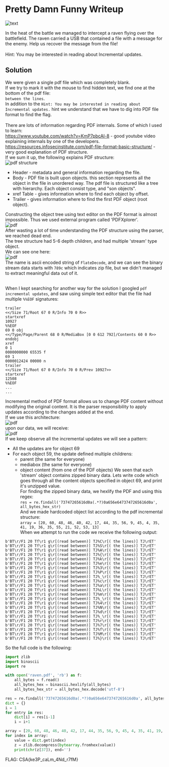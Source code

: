 # Pretty Damn Funny Writeup

![text](https://i.imgur.com/B2J3UHG.png)

In the heat of the battle we managed to intercept a raven flying over the battlefield. The raven carried a USB that contained a file with a message for the enemy. Help us recover the message from the file!</br>
</br>
Hint: You may be interested in reading about Incremental updates.</br>

## Solution

We were given a single pdf file which was completely blank.</br>
If we try to mark it with the mouse to find hidden text, we find one at the bottom of the pdf file:</br>
`between the lines`.</br>
In addition to the `Hint: You may be interested in reading about Incremental updates.` hint we understand that we have to dig into PDF file format to find the flag.</br>
</br>
There are lots of information regarding PDF internals. Some of which I used to learn:</br>
<https://www.youtube.com/watch?v=KmP7pbcAl-8> - good youtube video explaining internals by one of the developers.</br>
<https://resources.infosecinstitute.com/pdf-file-format-basic-structure/> - very good explanation of PDF structure. </br>
If we sum it up, the following explains PDF structure:</br>
![pdf structure](https://mk0resourcesinfm536w.kinstacdn.com/wp-content/uploads/110612_1237_PDFFileForm2.png)</br>

- Header - metadata and general information regarding the file.
- Body - PDF file is built upon objects. this section represents all the object in the file in unordered way. The pdf file is structured like a tree with hierarchy. Each object consist type, and "son objects".
- xref Table - gives information where to find each object by offset.
- Trailer - gives information where to find the first PDF object (root object).

Constructing the object tree using text editor on the PDF format is almost impossible. Thus we used external program called 'PDFXplorer'.</br>
![pdf](https://i.imgur.com/FBDBeOu.png)</br>
After wasting a lot of time understanding the PDF structure using the parser, we reached dead end.</br>
The tree structure had 5-6 depth children, and had multiple 'stream' type object.</br>
We can see one here:</br>
![pdf](https://i.imgur.com/Pos7EWK.png)</br>
The name is ascii encoded string of `FlateDecode`, and we can see the binary stream data starts with `789c` which indicates zip file, but we didn't managed to extract meaningful data out of it.</br>
</br>

When I kept searching for another way for the solution I googled `pdf incremental updates`, and saw using simple text editor that the file had multiple `%%EOF` signatures:

```pdf
trailer
<</Size 71/Root 67 0 R/Info 70 0 R>>
startxref
10927
%%EOF
69 0 obj
<</Type/Page/Parent 68 0 R/MediaBox [0 0 612 792]/Contents 60 0 R>>
endobj
xref
0 1
0000000000 65535 f
69 1
0000012424 00000 n
trailer
<</Size 71/Root 67 0 R/Info 70 0 R/Prev 10927>>
startxref
12508
%%EOF
...
...
```

Incremental method of PDF format allows us to change PDF content without modifying the original content. It is the parser responsibility to apply updates according to the changes added at the end.</br>
If we use this architecture:</br>
![pdf](https://www.debenu.com/kb/wp-content/uploads/incremental_update.png)</br>
upon our data, we will receive:</br>
![pdf](https://i.imgur.com/xvSam3y.png)</br>
If we keep observe all the incremental updates we will see a pattern:

- All the updates are for object 69 
- For each object 59, the update defined multiple childrens:
  - parent (the same for everyone)
  - mediabox (the same for everyone)
  - object content (from one of the PDF objects)
We seen that each 'stream' object contains zipped binary data. Lets write code which goes through all the content objects specified in object 69, and print it's unzipped value.</br>
For finding the zipped binary data, we hexlify the PDF and using this regex:</br>
`res = re.findall('73747265616d0a(.*?)0a656e6473747265616d0a', all_bytes_hex_str)`</br>
And we made hardcoded object list according to the pdf incremental structure:</br>
`array = [20, 60, 48, 46, 40, 42, 17, 44, 35, 56, 9, 45, 4, 35, 41, 19, 36, 35, 55, 21, 52, 53, 13]`</br>
When we attempt to run the code we receive the following output:

```
b'BT\r/F1 20 Tf\r1 g\r[(read between)] TJ%C\r[( the lines)] TJ\rET'
b'BT\r/F1 20 Tf\r1 g\r[(read between)] TJ%S\r[( the lines)] TJ\rET'
b'BT\r/F1 20 Tf\r1 g\r[(read between)] TJ%A\r[( the lines)] TJ\rET'
b'BT\r/F1 20 Tf\r1 g\r[(read between)] TJ%{\r[( the lines)] TJ\rET'
b'BT\r/F1 20 Tf\r1 g\r[(read between)] TJ%k\r[( the lines)] TJ\rET'
b'BT\r/F1 20 Tf\r1 g\r[(read between)] TJ%e\r[( the lines)] TJ\rET'
b'BT\r/F1 20 Tf\r1 g\r[(read between)] TJ%3\r[( the lines)] TJ\rET'
b'BT\r/F1 20 Tf\r1 g\r[(read between)] TJ%P\r[( the lines)] TJ\rET'
b'BT\r/F1 20 Tf\r1 g\r[(read between)] TJ%_\r[( the lines)] TJ\rET'
b'BT\r/F1 20 Tf\r1 g\r[(read between)] TJ%c\r[( the lines)] TJ\rET'
b'BT\r/F1 20 Tf\r1 g\r[(read between)] TJ%a\r[( the lines)] TJ\rET'
b'BT\r/F1 20 Tf\r1 g\r[(read between)] TJ%L\r[( the lines)] TJ\rET'
b'BT\r/F1 20 Tf\r1 g\r[(read between)] TJ%m\r[( the lines)] TJ\rET'
b'BT\r/F1 20 Tf\r1 g\r[(read between)] TJ%_\r[( the lines)] TJ\rET'
b'BT\r/F1 20 Tf\r1 g\r[(read between)] TJ%4\r[( the lines)] TJ\rET'
b'BT\r/F1 20 Tf\r1 g\r[(read between)] TJ%N\r[( the lines)] TJ\rET'
b'BT\r/F1 20 Tf\r1 g\r[(read between)] TJ%d\r[( the lines)] TJ\rET'
b'BT\r/F1 20 Tf\r1 g\r[(read between)] TJ%_\r[( the lines)] TJ\rET'
b'BT\r/F1 20 Tf\r1 g\r[(read between)] TJ%r\r[( the lines)] TJ\rET'
b'BT\r/F1 20 Tf\r1 g\r[(read between)] TJ%7\r[( the lines)] TJ\rET'
b'BT\r/F1 20 Tf\r1 g\r[(read between)] TJ%f\r[( the lines)] TJ\rET'
b'BT\r/F1 20 Tf\r1 g\r[(read between)] TJ%M\r[( the lines)] TJ\rET'
b'BT\r/F1 20 Tf\r1 g\r[(read between)] TJ%}\r[( the lines)] TJ\rET'
```

So the full code is the following:

```python
import zlib
import binascii
import re

with open('raven.pdf', 'rb') as f:
    all_bytes = f.read()
    all_bytes_hex = binascii.hexlify(all_bytes)
    all_bytes_hex_str = all_bytes_hex.decode('utf-8')

res = re.findall('73747265616d0a(.*?)0a656e6473747265616d0a', all_bytes_hex_str)
dict = {}
i = 1
for entry in res:
    dict[i] = res[i-1]
    i = i+1

array = [20, 60, 48, 46, 40, 42, 17, 44, 35, 56, 9, 45, 4, 35, 41, 19, 36, 35, 55, 21, 52, 53, 13]
for index in array:
    value = dict.get(index)
    z = zlib.decompress(bytearray.fromhex(value))
    print(chr(z[37]), end='')
```

FLAG: CSA{ke3P_caLm_4Nd_r7fM}

